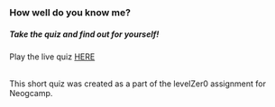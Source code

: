 ### How well do you know me?
##### Take the quiz and find out for yourself!

Play the live quiz [HERE](https://replit.com/@Abhi78902/clipersonalquiz#index.js)

<br>
This short quiz was created as a part of the levelZer0 assignment for Neogcamp. 